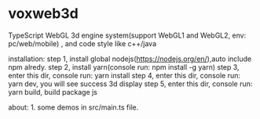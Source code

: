 # voxweb3d
TypeScript WebGL 3d engine system(support WebGL1 and WebGL2, env: pc/web/mobile) , and code style like c++/java

installation:
    step 1, install global nodejs(https://nodejs.org/en/),auto include npm alredy.
    step 2, install yarn(console run: npm install -g yarn)
    step 3, enter this dir, console run: yarn install
    step 4, enter this dir, console run: yarn dev, you will see success 3d display
    step 5, enter this dir, console run: yarn build, build package js

about:
    1. some demos in src/main.ts file.

